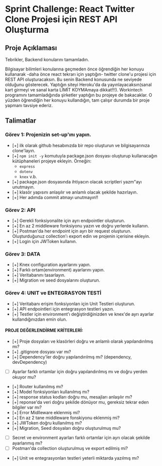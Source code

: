 # Sprint Challenge: React Twitter Clone Projesi için REST API Oluşturma

## Proje Açıklaması

Tebrikler, Backend konularını tamamladın.

Bilgisayar bilimleri konularına geçmeden önce öğrendiğin her konuyu kullanarak -daha önce react tekrarı için yaptığın- twitter clone'u projesi için REST API oluşturacaksın. Bu senin Backend konusunda ne seviyede olduğunu gösterecek.
Yaptığın siteyi Heroku'da da yayınlayacaksın(sanal kart girmeyi ve sanal karta LİMİT KOYMAmaya dikkat!!!).
Workintech programını tamamladığında şirketler yaptığın bu projeye de bakacaklar. O yüzden öğrendiğin her konuyu kullandığın, tam çalışır durumda bir proje yapmanı tavsiye ederiz.

## Talimatlar

### Görev 1: Projenizin set-up'ını yapın.

- [+] ilk olarak github hesabınızda bir repo oluşturun ve bilgisayarınıza clone'layın.
- [+] `npm init -y` komutuyla package.json dosyası oluşturup kullanacağın kütüphaneleri projeye ekleyin.
  Örneğin:
  - `express`
  - `dotenv`
  - `knex` v.b.
- [+] package.json dosyasında ihtiyacın olacak scriptleri yazm"ayı unutmayın.
- [+] klasör yapısını anlaşılır ve anlamlı olacak şekilde hazırlayın.
- [+] Her adımda commit atmayı unutmayın!!

### Görev 2: API

- [+] Gerekli fonksiyonalite için ayrı endpointler oluşturun.
- [+] En az 2 middleware fonksiyonu yazın ve doğru yerlerde kullanın.
- [+] Postman'da her endpoint için ayrı bir request oluşturun. Oluşturduğunuz collection'ı export edin ve projenin içerisine ekleyin.
- [+] Login için JWToken kullanın.

### Görev 3: DATA

- [+] Knex configuration ayarlarını yapın.
- [+] Farklı ortam(environment) ayarlarını yapın.
- [+] Veritabanını tasarlayın.
- [+] Migration ve seed dosyalarını oluşturun.

### Görev 4: UNIT ve ENTEGRASYON TESTİ

- [+] Veritabanı erişim fonksiyonları için Unit Testleri oluşturun.
- [+] API endpointleri için entegrasyon testleri yazın.
- [+] Testler için environment'ı değiştirdiğinizden ve knex'de ayrı ayarlar kullandığınızdan emin olun.

#### PROJE DEĞERLENDİRME KRİTERLERİ:

- [+] Proje dosyaları ve klasörleri doğru ve anlamlı olarak yapılandırılmış mı?
- [+] .gitignore dosyası var mı?
- [+] Dependency'ler doğru yapılandırılmış mı? (dependency, devDependency)
- [ ] Ayarlar farklı ortamlar için doğru yapılandırılmış mı ve doğru yerden okuyor mu?
- [+] Router kullanılmış mı?
- [+] Model fonksiyonları kullanılmış mı?
- [+] response status kodları doğru mu, mesajları anlaşılır mı?
- [+] reponse'da veri doğru şekilde dönüyor mu, gereksiz tekrar eden bilgiler var mı?
- [+] Error Midlleware eklenmiş mi?
- [+] En az 2 tane middleware fonskiyonu eklenmiş mi?
- [+] JWToken doğru kullanılmış mı?
- [+] Migration, Seed dosyaları doğru oluşturulmuş mu?
- [ ] Secret ve environment ayarları farklı ortamlar için ayrı olacak şekilde ayarlanmış mı?
- [ ] Postman'da collection oluşturulmuş ve export edilmiş mi?
- [+] Unit ve entegrasyonları testleri yeterli miktarda yazılmış mı?
